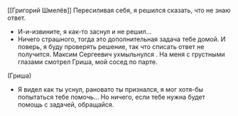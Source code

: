 [[Григорий Шмелёв]]
Пересиливая себя, я решился сказать, что не знаю ответ.
- И-и-извините, я как-то заснул и не решил...
- Ничего страшного, тогда это дополнительная задача тебе домой. И поверь, я буду проверять решение, так что списать ответ не получится.
Максим Сергеевич ухмыльнулся .
На меня с грустными глазами смотрел Гриша, мой сосед по парте.

(Гриша)
- Я видел как ты уснул, рановато ты признался, я мог хотя-бы попытаться тебе помочь... Но ничего, если тебе нужна будет помощь с задачей, обращайся.
